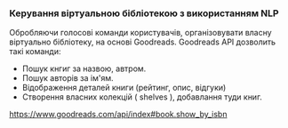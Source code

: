 
### Керування віртуальною бібліотекою з використанням NLP
Обробляючи голосові команди користувачів, організовувати власну віртуально бібліотеку, на основі Goodreads.
Goodreads API дозволить такі команди:
* Пошук кнгиг за назвою, автром.
* Пошук авторів за ім'ям.
* Відображення деталей книги (рейтинг, опис, відгуки)
* Створення власних колекцій ( shelves ), добавлання туди книг.

https://www.goodreads.com/api/index#book.show_by_isbn

